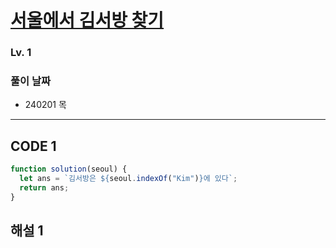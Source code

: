 # [서울에서 김서방 찾기](https://school.programmers.co.kr/learn/courses/30/lessons/12919)

### Lv. 1

### 풀이 날짜

- 240201 목

---

## CODE 1

```javascript
function solution(seoul) {
  let ans = `김서방은 ${seoul.indexOf("Kim")}에 있다`;
  return ans;
}
```

## 해설 1
